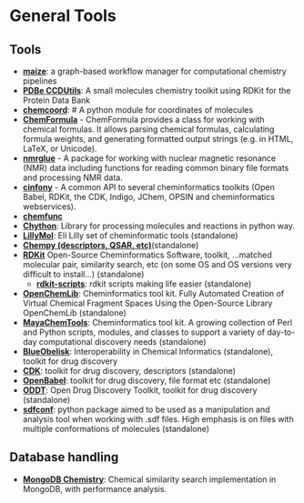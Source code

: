 # General Tools

## Tools

- **[maize](https://github.com/MolecularAI/maize)**: a graph-based workflow manager for computational chemistry pipelines
- **[PDBe CCDUtils](https://pdbeurope.github.io/ccdutils/)**: A small molecules chemistry toolkit using RDKit for the Protein Data Bank
- **[chemcoord](https://github.com/mcocdawc/chemcoord)**: # A python module for coordinates of molecules
- **[ChemFormula](https://github.com/molshape/ChemFormula)** - ChemFormula provides a class for working with chemical formulas. It allows parsing chemical formulas, calculating formula weights, and generating formatted output strings (e.g. in HTML, LaTeX, or Unicode).
- **[nmrglue](https://github.com/jjhelmus/nmrglue)** - A package for working with nuclear magnetic resonance (NMR) data including functions for reading common binary file formats and processing NMR data.
- **[cinfony](http://cinfony.github.io/)** - A common API to several cheminformatics toolkits (Open Babel, RDKit, the CDK, Indigo, JChem, OPSIN and cheminformatics webservices).
- **[chemfunc](https://github.com/swansonk14/chemfunc)**
- **[Chython](https://github.com/chython/chython)**: Library for processing molecules and reactions in python way.
- **[LillyMol](https://github.com/elilillyco/LillyMol)**: Eli Lilly set of cheminformatic tools (standalone)
- **[Chempy (descriptors, QSAR, etc)](https://pypi.python.org/pypi/chempy)**(standalone)
- **[RDKit](https://www.rdkit.org/)** Open-Source Cheminformatics Software, toolkit, ...matched molecular pair, similarity search, etc (on some OS and OS versions very difficult to install...) (standalone)
	- **[rdkit-scripts](https://github.com/DrrDom/rdkit-scripts)**: rdkit scripts making life easier (standalone)
- **[OpenChemLib](https://github.com/Actelion/openchemlib)**: Cheminformatics tool kit. Fully Automated Creation of Virtual Chemical Fragment Spaces Using the Open-Source Library OpenChemLib (standalone)
- **[MayaChemTools](http://www.mayachemtools.org/)**: Cheminformatics tool kit. A growing collection of Perl and Python scripts, modules, and classes to support a variety of day-to-day computational discovery needs (standalone)
- **[BlueObelisk](https://blueobelisk.github.io/)**: Interoperability in Chemical Informatics (standalone), toolkit for drug discovery
- **[CDK](https://cdk.github.io/)**: toolkit for drug discovery, descriptors (standalone)
- **[OpenBabel](http://openbabel.org/wiki/Main_Page)**: toolkit for drug discovery, file format etc (standalone)
- **[ODDT](https://github.com/oddt/oddt)**: Open Drug Discovery Toolkit, toolkit for drug discovery (standalone)
- **[sdfconf](https://github.com/medchemfi/sdfconf)**: python package aimed to be used as a manipulation and analysis tool when working with .sdf files. High emphasis is on files with multiple conformations of molecules (standalone)

## Database handling

- **[MongoDB Chemistry](https://github.com/mcs07/mongodb-chemistry)**: Chemical similarity search implementation in MongoDB, with performance analysis.
